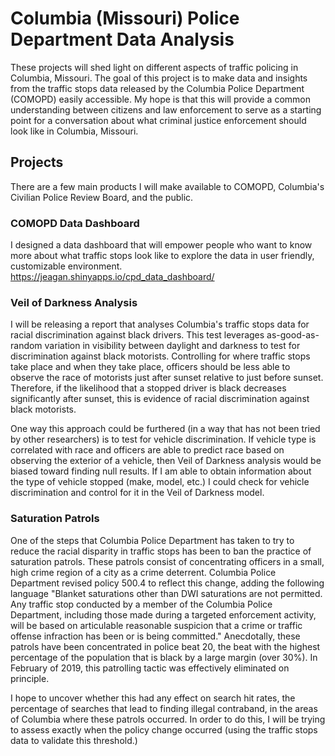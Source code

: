 # Columbia (Missouri) Police Department Data Analysis

These projects will shed light on different aspects of traffic policing in Columbia, Missouri. The goal of this project is to make data and insights from the traffic stops data released by the Columbia Police Department (COMOPD) easily accessible. My hope is that this will provide a common understanding between citizens and law enforcement to serve as a starting point for a conversation about what criminal justice enforcement should look like in Columbia, Missouri.

## Projects

There are a few main products I will make available to COMOPD, Columbia's Civilian Police Review Board, and the public. 

### COMOPD Data Dashboard
I designed a data dashboard that will empower people who want to know more about what traffic stops look like to explore the data in user friendly, customizable environment. <https://jeagan.shinyapps.io/cpd_data_dashboard/>

### Veil of Darkness Analysis
I will be releasing a report that analyses Columbia's traffic stops data for racial discrimination against black drivers. This test leverages as-good-as-random variation in visibility between daylight and darkness to test for discrimination against black motorists. Controlling for where traffic stops take place and when they take place, officers should be less able to observe the race of motorists just after sunset relative to just before sunset. Therefore, if the likelihood that a stopped driver is black decreases significantly after sunset, this is evidence of racial discrimination against black motorists.

One way this approach could be furthered (in a way that has not been tried by other researchers) is to test for vehicle discrimination. If vehicle type is correlated with race and officers are able to predict race based on observing the exterior of a vehicle, then Veil of Darkness analysis would be biased toward finding null results. If I am able to obtain information about the type of vehicle stopped (make, model, etc.) I could check for vehicle discrimination and control for it in the Veil of Darkness model.

### Saturation Patrols
One of the steps that Columbia Police Department has taken to try to reduce the racial disparity in traffic stops has been to ban the practice of saturation patrols. These patrols consist of concentrating officers in a small, high crime region of a city as a crime deterrent. Columbia Police Department revised policy 500.4 to reflect this change, adding the following language "Blanket saturations other than DWI saturations are not permitted. Any traffic stop conducted by a member of the Columbia Police Department, including those made during a targeted enforcement activity, will be based on articulable reasonable suspicion that a crime or traffic offense infraction has been or is being committed." Anecdotally, these patrols have been concentrated in police beat 20, the beat with the highest percentage of the population that is black by a large margin (over 30%). In February of 2019, this patrolling tactic was effectively eliminated on principle.

I hope to uncover whether this had any effect on search hit rates, the percentage of searches that lead to finding illegal contraband, in the areas of Columbia where these patrols occurred. In order to do this, I will be trying to assess exactly when the policy change occurred (using the traffic stops data to validate this threshold.)


